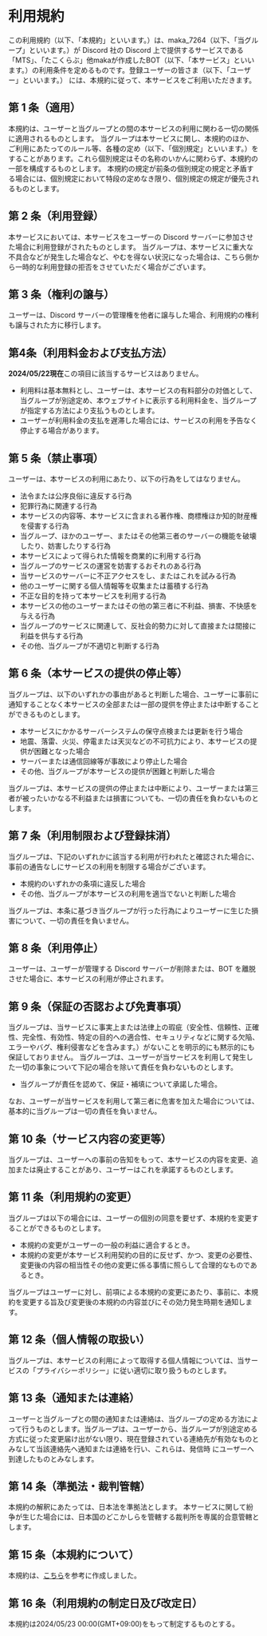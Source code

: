 # 利用規約

この利用規約（以下、「本規約」といいます。）は、maka_7264（以下、「当グループ」といいます。）が Discord 社の Discord 上で提供するサービスである「MTS」、「たこくらぶ」他makaが作成したBOT（以下、「本サービス」といいます。）の利用条件を定めるものです。登録ユーザーの皆さま（以下、「ユーザー」といいます。） には、本規約に従って、本サービスをご利用いただきます。

## 第 1 条（適用）

本規約は、ユーザーと当グループとの間の本サービスの利用に関わる一切の関係に適用されるものとします。
当グループは本サービスに関し、本規約のほか、ご利用にあたってのルール等、各種の定め（以下、「個別規定」といいます。）をすることがあります。これら個別規定はその名称のいかんに関わらず、本規約の一部を構成するものとします。
本規約の規定が前条の個別規定の規定と矛盾する場合には、個別規定において特段の定めなき限り、個別規定の規定が優先されるものとします。

## 第 2 条（利用登録）

本サービスにおいては、本サービスをユーザーの Discord サーバーに参加させた場合に利用登録がされたものとします。
当グループは、本サービスに重大な不具合などが発生した場合など、やむを得ない状況になった場合は、こちら側から一時的な利用登録の拒否をさせていただく場合がございます。

## 第 3 条（権利の譲与）

ユーザーは、Discord サーバーの管理権を他者に譲与した場合、利用規約の権利も譲与された方に移行します。

## 第4条（利用料金および支払方法）

**2024/05/22現在**この項目に該当するサービスはありません。
- 利用料は基本無料とし、ユーザーは、本サービスの有料部分の対価として、当グループが別途定め、本ウェブサイトに表示する利用料金を、当グループが指定する方法により支払うものとします。
- ユーザーが利用料金の支払を遅滞した場合には、サービスの利用を予告なく停止する場合があります。

## 第 5 条（禁止事項）

ユーザーは、本サービスの利用にあたり、以下の行為をしてはなりません。

- 法令または公序良俗に違反する行為
- 犯罪行為に関連する行為
- 本サービスの内容等、本サービスに含まれる著作権、商標権ほか知的財産権を侵害する行為
- 当グループ、ほかのユーザー、またはその他第三者のサーバーの機能を破壊したり、妨害したりする行為
- 本サービスによって得られた情報を商業的に利用する行為
- 当グループのサービスの運営を妨害するおそれのある行為
- 当サービスのサーバーに不正アクセスをし、またはこれを試みる行為
- 他のユーザーに関する個人情報等を収集または蓄積する行為
- 不正な目的を持って本サービスを利用する行為
- 本サービスの他のユーザーまたはその他の第三者に不利益、損害、不快感を与える行為
- 当グループのサービスに関連して、反社会的勢力に対して直接または間接に利益を供与する行為
- その他、当グループが不適切と判断する行為

## 第 6 条（本サービスの提供の停止等）

当グループは、以下のいずれかの事由があると判断した場合、ユーザーに事前に通知することなく本サービスの全部または一部の提供を停止または中断することができるものとします。

- 本サービスにかかるサーバーシステムの保守点検または更新を行う場合
- 地震、落雷、火災、停電または天災などの不可抗力により、本サービスの提供が困難となった場合
- サーバーまたは通信回線等が事故により停止した場合
- その他、当グループが本サービスの提供が困難と判断した場合

当グループは、本サービスの提供の停止または中断により、ユーザーまたは第三者が被ったいかなる不利益または損害についても、一切の責任を負わないものとします。

## 第 7 条（利用制限および登録抹消）

当グループは、下記のいずれかに該当する利用が行われたと確認された場合に、事前の通告なしにサービスの利用を制限する場合がございます。

- 本規約のいずれかの条項に違反した場合
- その他、当グループが本サービスの利用を適当でないと判断した場合

当グループは、本条に基づき当グループが行った行為によりユーザーに生じた損害について、一切の責任を負いません。

## 第 8 条（利用停止）

ユーザーは、ユーザーが管理する Discord サーバーが削除または、BOT を離脱させた場合に、本サービスの利用が停止されます。

## 第 9 条（保証の否認および免責事項）

当グループは、当サービスに事実上または法律上の瑕疵（安全性、信頼性、正確性、完全性、有効性、特定の目的への適合性、セキュリティなどに関する欠陥、エラーやバグ、権利侵害などを含みます。）がないことを明示的にも黙示的にも保証しておりません。
当グループは、ユーザーが当サービスを利用して発生した一切の事象について下記の場合を除いて責任を負わないものとします。

- 当グループが責任を認めて、保証・補填について承諾した場合。

なお、ユーザーが当サービスを利用して第三者に危害を加えた場合については、基本的に当グループは一切の責任を負いません。

## 第 10 条（サービス内容の変更等）

当グループは、ユーザーへの事前の告知をもって、本サービスの内容を変更、追加または廃止することがあり、ユーザーはこれを承諾するものとします。

## 第 11 条（利用規約の変更）

当グループは以下の場合には、ユーザーの個別の同意を要せず、本規約を変更することができるものとします。

- 本規約の変更がユーザーの一般の利益に適合するとき。
- 本規約の変更が本サービス利用契約の目的に反せず、かつ、変更の必要性、変更後の内容の相当性その他の変更に係る事情に照らして合理的なものであるとき。

当グループはユーザーに対し、前項による本規約の変更にあたり、事前に、本規約を変更する旨及び変更後の本規約の内容並びにその効力発生時期を通知します。

## 第 12 条（個人情報の取扱い）

当グループは、本サービスの利用によって取得する個人情報については、当サービスの「プライバシーポリシー」に従い適切に取り扱うものとします。

## 第 13 条（通知または連絡）

ユーザーと当グループとの間の通知または連絡は、当グループの定める方法によって行うものとします。当グループは、ユーザーから、当グループが別途定める方式に従った変更届け出がない限り、現在登録されている連絡先が有効なものとみなして当該連絡先へ通知または連絡を行い、これらは、発信時 にユーザーへ到達したものとみなします。

## 第 14 条（準拠法・裁判管轄）

本規約の解釈にあたっては、日本法を準拠法とします。
本サービスに関して紛争が生じた場合には、日本国のどこかしらを管轄する裁判所を専属的合意管轄とします。

## 第 15 条（本規約について）

本規約は、[こちら](https://qiita.com/nattyan_tv/items/107bc012fecf25bf400b)を参考に作成しました。

## 第 16 条（利用規約の制定日及び改定日）

本規約は2024/05/23 00:00(GMT+09:00)をもって制定するものとする。
